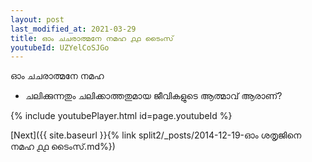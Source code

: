 ```yaml
---
layout: post
last_modified_at: 2021-03-29
title: ഓം ചചരാത്മനേ നമഹ ൧൧ ടൈംസ്
youtubeId: UZYelCoSJGo
---
```

 
 
 ഓം ചചരാത്മനേ നമഹ 
 
 -  ചലിക്കുന്നതും ചലിക്കാത്തതുമായ ജീവികളുടെ ആത്മാവ് ആരാണ്? 
 
  
 
  
 
 
 
 
 
 


{% include youtubePlayer.html id=page.youtubeId %}
 
[Next]({{ site.baseurl }}{% link  split2/_posts/2014-12-19-ഓം ശതൃജിനെ നമഹ ൧൧ ടൈംസ്.md%})
 
